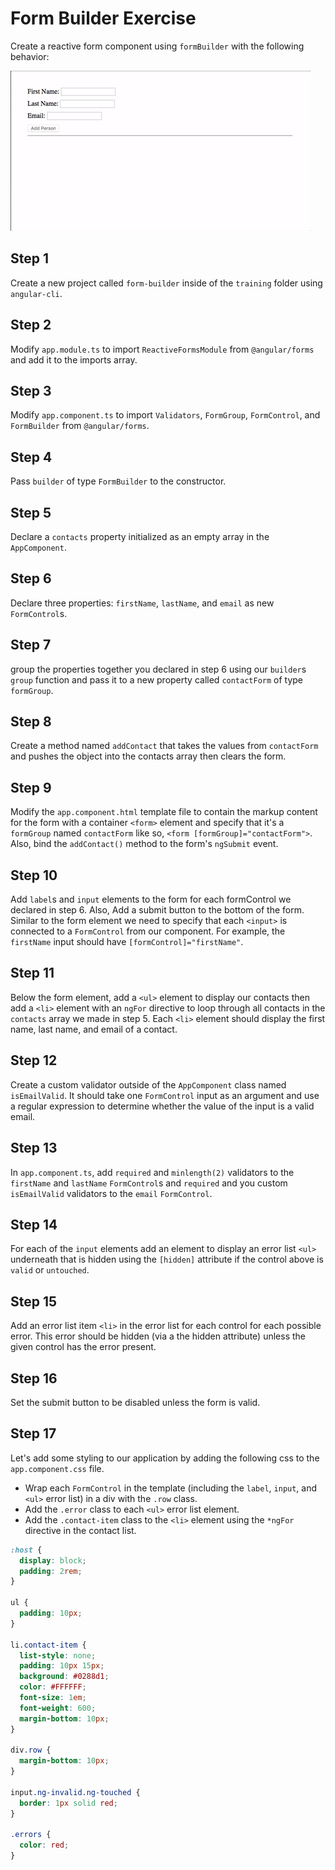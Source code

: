 # Form Builder Exercise

Create a reactive form component using `formBuilder` with the following behavior:

![](./preview.gif)

## Step 1

Create a new project called `form-builder` inside of the `training` folder using
`angular-cli`.

## Step 2

Modify `app.module.ts` to import `ReactiveFormsModule` from `@angular/forms` and
add it to the imports array.

## Step 3

Modify `app.component.ts` to import `Validators`, `FormGroup`, `FormControl`, and
`FormBuilder` from `@angular/forms`.

## Step 4

Pass `builder` of type `FormBuilder` to the constructor.

## Step 5

Declare a `contacts` property initialized as an empty array in the
`AppComponent`.

## Step 6

Declare three properties: `firstName`, `lastName`, and `email` as new `FormControl`s.

## Step 7

group the properties together you declared in step 6 using our `builder`s `group`
function and pass it to a new property called `contactForm` of type `formGroup`.

## Step 8

Create a method named `addContact` that takes the values from `contactForm` and
pushes the object into the contacts array then clears the form.

## Step 9

Modify the `app.component.html` template file to contain the markup content for
the form with a container `<form>` element and specify that it's a `formGroup` named
`contactForm` like so,  `<form [formGroup]="contactForm">`. Also, bind the
`addContact()` method to the form's `ngSubmit` event.

## Step 10

Add `label`s and `input` elements to the form for each formControl we declared in
step 6. Also, Add a submit button to the bottom of the form. Similar to the form
element we need to specify that each `<input>` is connected to a `FormControl`
from our component. For example, the `firstName` input should have
`[formControl]="firstName"`.

## Step 11

Below the form element, add a `<ul>` element to display our contacts then add a `<li>` element with an
`ngFor` directive to loop through all contacts in the `contacts` array we made in step
5\. Each `<li>` element should display the first name, last name, and email of a
contact.

## Step 12

Create a custom validator outside of the `AppComponent` class named `isEmailValid`.
It should take one `FormControl` input as an argument and use a regular expression to
determine whether the value of the input is a valid email.

## Step 13

In `app.component.ts`, add `required` and `minlength(2)` validators to the
`firstName` and `lastName` `FormControl`s and `required` and you custom
`isEmailValid` validators to the `email` `FormControl`.

## Step 14

For each of the `input` elements add an element to display an error list `<ul>`
underneath that is hidden using the `[hidden]` attribute if the control above is
`valid` or `untouched`.

## Step 15

Add an error list item `<li>` in the error list for each control for each possible error. This error should be hidden (via a the hidden attribute) unless the given control has the error present.

## Step 16

Set the submit button to be disabled unless the form is valid.

## Step 17

Let's add some styling to our application by adding the following css to the
`app.component.css` file.
- Wrap each `FormControl` in the template (including
the `label`, `input`, and `<ul>` error list) in a div with the `.row` class.
- Add the `.error` class to each `<ul>` error list element.
- Add the `.contact-item` class to the `<li>` element using the `*ngFor` directive
in the contact list.

```css
:host {
  display: block;
  padding: 2rem;
}

ul {
  padding: 10px;
}

li.contact-item {
  list-style: none;
  padding: 10px 15px;
  background: #0288d1;
  color: #FFFFFF;
  font-size: 1em;
  font-weight: 600;
  margin-bottom: 10px;
}

div.row {
  margin-bottom: 10px;
}

input.ng-invalid.ng-touched {
  border: 1px solid red;
}

.errors {
  color: red;  
}

```

